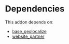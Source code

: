 # Dependencies

This addon depends on:

- [base_geolocalize](../../odoo-bringout-oca-ocb-base_geolocalize)
- [website_partner](../../odoo-bringout-oca-ocb-website_partner)
